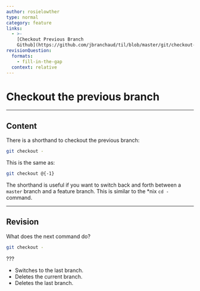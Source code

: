 ```yaml
---
author: rosielowther
type: normal
category: feature
links:
  - >-
    [Checkout Previous Branch
    Github](https://github.com/jbranchaud/til/blob/master/git/checkout-previous-branch.md){website}
revisionQuestion:
  formats:
    - fill-in-the-gap
  context: relative
---
```


# Checkout the previous branch


---

## Content

There is a shorthand to checkout the previous branch:

```bash
git checkout -
```

This is the same as:

```bash
git checkout @{-1}
```

The shorthand is useful if you want to switch back and forth between a `master` branch and a feature branch.
This is similar to the *nix `cd -` command.


---

## Revision

What does the next command do?

```bash
git checkout -
```

???

- Switches to the last branch.
- Deletes the current branch.
- Deletes the last branch.
